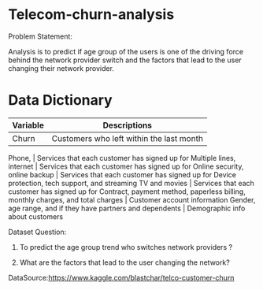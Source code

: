 # Telecom-churn-analysis

Problem Statement:

Analysis is to predict if age group of the users is one of the driving force behind the network provider switch and the factors that lead to the user changing their network provider.

# Data Dictionary
Variable  | Descriptions
--------- |-------------
Churn     | Customers who left within the last month

Phone,    | Services that each customer has signed up for
Multiple lines, internet | Services that each customer has signed up for
Online security, online backup | Services that each customer has signed up for
Device protection, tech support, and streaming TV and movies | Services that each customer has signed up for 
Contract, payment method, paperless billing, monthly charges, and total charges | Customer account information
Gender, age range, and if they have partners and dependents | Demographic info about customers

Dataset Question:

1. To predict the age group trend who switches network providers ?

2. What are the factors that lead to the user changing the network?


DataSource:https://www.kaggle.com/blastchar/telco-customer-churn
